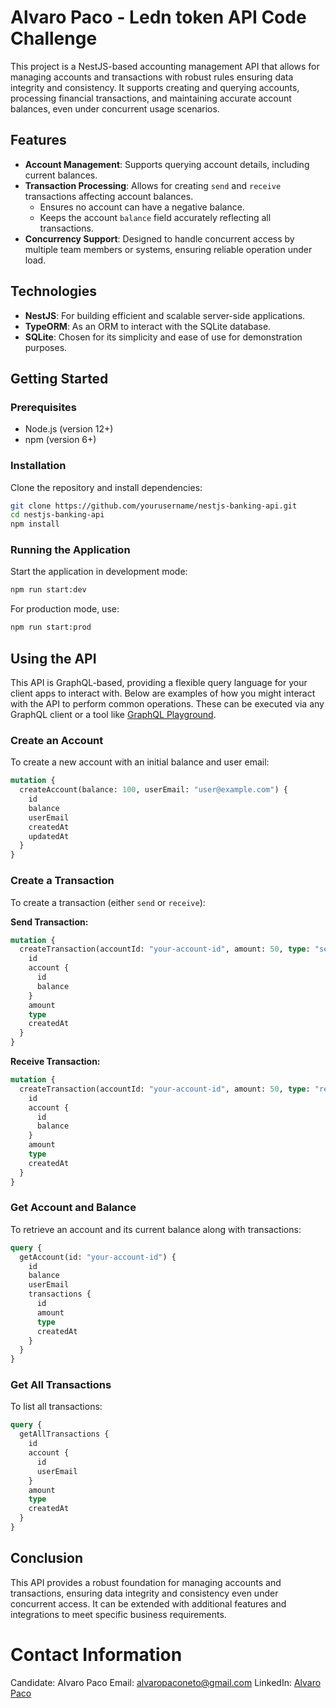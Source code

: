 # Alvaro Paco - Ledn token API Code Challenge

This project is a NestJS-based accounting management API that allows for managing accounts and transactions with robust rules ensuring data integrity and consistency. It supports creating and querying accounts, processing financial transactions, and maintaining accurate account balances, even under concurrent usage scenarios.

## Features

- **Account Management**: Supports querying account details, including current balances.
- **Transaction Processing**: Allows for creating `send` and `receive` transactions affecting account balances.
  - Ensures no account can have a negative balance.
  - Keeps the account `balance` field accurately reflecting all transactions.
- **Concurrency Support**: Designed to handle concurrent access by multiple team members or systems, ensuring reliable operation under load.

## Technologies

- **NestJS**: For building efficient and scalable server-side applications.
- **TypeORM**: As an ORM to interact with the SQLite database.
- **SQLite**: Chosen for its simplicity and ease of use for demonstration purposes.

## Getting Started

### Prerequisites

- Node.js (version 12+)
- npm (version 6+)

### Installation

Clone the repository and install dependencies:

```bash
git clone https://github.com/yourusername/nestjs-banking-api.git
cd nestjs-banking-api
npm install
```

### Running the Application

Start the application in development mode:

```bash
npm run start:dev
```

For production mode, use:

```bash
npm run start:prod
```

## Using the API

This API is GraphQL-based, providing a flexible query language for your client apps to interact with. Below are examples of how you might interact with the API to perform common operations. These can be executed via any GraphQL client or a tool like [GraphQL Playground](https://github.com/graphql/graphql-playground).

### Create an Account

To create a new account with an initial balance and user email:

```graphql
mutation {
  createAccount(balance: 100, userEmail: "user@example.com") {
    id
    balance
    userEmail
    createdAt
    updatedAt
  }
}
```

### Create a Transaction

To create a transaction (either `send` or `receive`):

**Send Transaction:**

```graphql
mutation {
  createTransaction(accountId: "your-account-id", amount: 50, type: "send") {
    id
    account {
      id
      balance
    }
    amount
    type
    createdAt
  }
}
```

**Receive Transaction:**

```graphql
mutation {
  createTransaction(accountId: "your-account-id", amount: 50, type: "receive") {
    id
    account {
      id
      balance
    }
    amount
    type
    createdAt
  }
}
```

### Get Account and Balance

To retrieve an account and its current balance along with transactions:

```graphql
query {
  getAccount(id: "your-account-id") {
    id
    balance
    userEmail
    transactions {
      id
      amount
      type
      createdAt
    }
  }
}
```

### Get All Transactions

To list all transactions:

```graphql
query {
  getAllTransactions {
    id
    account {
      id
      userEmail
    }
    amount
    type
    createdAt
  }
}
```

## Conclusion

This API provides a robust foundation for managing accounts and transactions, ensuring data integrity and consistency even under concurrent access. It can be extended with additional features and integrations to meet specific business requirements.

# Contact Information
Candidate: Alvaro Paco
Email: alvaropaconeto@gmail.com
LinkedIn: [Alvaro Paco](https://www.linkedin.com/in/alvaropaco/)
